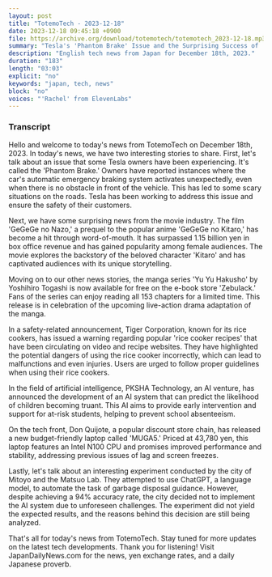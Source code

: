 ```yaml
---
layout: post
title: "TotemoTech - 2023-12-18"
date: 2023-12-18 09:45:18 +0900
file: https://archive.org/download/totemotech/totemotech_2023-12-18.mp3
summary: "Tesla's 'Phantom Brake' Issue and the Surprising Success of 'GeGeGe no Nazo' Movie, & more…"
description: "English tech news from Japan for December 18th, 2023."
duration: "183"
length: "03:03"
explicit: "no"
keywords: "japan, tech, news"
block: "no"
voices: "'Rachel' from ElevenLabs"
---
```


### Transcript

Hello and welcome to today's news from TotemoTech on December 18th, 2023. In today's news, we have two interesting stories to share. First, let's talk about an issue that some Tesla owners have been experiencing. It's called the 'Phantom Brake.' Owners have reported instances where the car's automatic emergency braking system activates unexpectedly, even when there is no obstacle in front of the vehicle. This has led to some scary situations on the roads. Tesla has been working to address this issue and ensure the safety of their customers.

Next, we have some surprising news from the movie industry. The film 'GeGeGe no Nazo,' a prequel to the popular anime 'GeGeGe no Kitaro,' has become a hit through word-of-mouth. It has surpassed 1.15 billion yen in box office revenue and has gained popularity among female audiences. The movie explores the backstory of the beloved character 'Kitaro' and has captivated audiences with its unique storytelling.

Moving on to our other news stories, the manga series 'Yu Yu Hakusho' by Yoshihiro Togashi is now available for free on the e-book store 'Zebulack.' Fans of the series can enjoy reading all 153 chapters for a limited time. This release is in celebration of the upcoming live-action drama adaptation of the manga.

In a safety-related announcement, Tiger Corporation, known for its rice cookers, has issued a warning regarding popular 'rice cooker recipes' that have been circulating on video and recipe websites. They have highlighted the potential dangers of using the rice cooker incorrectly, which can lead to malfunctions and even injuries. Users are urged to follow proper guidelines when using their rice cookers.

In the field of artificial intelligence, PKSHA Technology, an AI venture, has announced the development of an AI system that can predict the likelihood of children becoming truant. This AI aims to provide early intervention and support for at-risk students, helping to prevent school absenteeism.

On the tech front, Don Quijote, a popular discount store chain, has released a new budget-friendly laptop called 'MUGA5.' Priced at 43,780 yen, this laptop features an Intel N100 CPU and promises improved performance and stability, addressing previous issues of lag and screen freezes.

Lastly, let's talk about an interesting experiment conducted by the city of Mitoyo and the Matsuo Lab. They attempted to use ChatGPT, a language model, to automate the task of garbage disposal guidance. However, despite achieving a 94% accuracy rate, the city decided not to implement the AI system due to unforeseen challenges. The experiment did not yield the expected results, and the reasons behind this decision are still being analyzed.

That's all for today's news from TotemoTech. Stay tuned for more updates on the latest tech developments. Thank you for listening!   Visit JapanDailyNews.com for the news, yen exchange rates, and a daily Japanese proverb.
